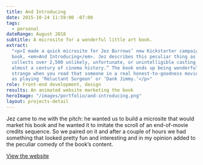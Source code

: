 ```yaml
---
title: And Introducing
date: 2015-10-24 11:59:00 -07:00
tags:
  - personal
dateRange: August 2018
subtitle: A microsite for a wonderful little art book.
extract:
  "<p>I made a quick microsite for Jez Burrows’ new Kickstarter campaign and art
  book, <em>And Introducing</em>. Jez describes this peculiar thing as “an art book that
  collects over 2,500 unlikely, unfortunate, or unintelligible casting credits from
  almost a century of cinema history.” The book ends up being wonderfully funny and
  strange when you read that someone in a real honest-to-goodness movie was credited
  as playing ‘Reluctant Surgeon’ or ‘Dank Jimmy.’</p>"
role: Front-end development, design
results: An animated website marketing the book
heroImage: "/images/portfolio/and-introducing.png"
layout: projects-detail
---
```


Jez came to me with the pitch: he wanted us to build a microsite that would market his book and he wanted it to imitate the scroll of an end-of-movie credits sequence. So we paired on it and after a couple of hours we had something that looked pretty fun and interesting and in my opinion added to the peculiar comedy of the book’s content.

[View the website](https://codepen.io/robinrendle/live/3982836e8faff88672ec5b09cf94c8f6)
